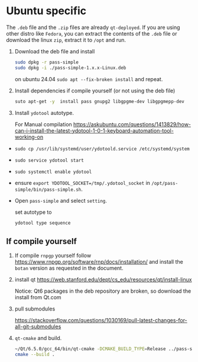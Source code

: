 # Ubuntu specific

The `.deb` file and the `.zip` files are already `qt-deployed`.
If you are using other distro like `Fedora`, you can extract the contents of the `.deb` file or download the linux `zip`, extract it to `/opt` and run.


1. Download the deb file and install 

    ```bash
    sudo dpkg -r pass-simple
    sudo dpkg -i ./pass-simple-1.x.x-Linux.deb    
    ```

    on ubuntu 24.04 `sudo apt --fix-broken install` and repeat.

1. Install dependencies if compile yourself (or not using the deb file)

    ```bash
    suto apt-get -y  install pass gnupg2 libgpgme-dev libgpgmepp-dev
    ```

1. Install `ydotool` autotype.

    For Manual compilation <https://askubuntu.com/questions/1413829/how-can-i-install-the-latest-ydotool-1-0-1-keyboard-automation-tool-working-on>

- `sudo cp /usr/lib/systemd/user/ydotoold.service /etc/systemd/system`
- `sudo service ydotool start`
- `sudo systemctl enable ydotool`
- ensure `export YDOTOOL_SOCKET=/tmp/.ydotool_socket` in `/opt/pass-simple/bin/pass-simple.sh`.

- Open `pass-simple` and select `setting`.

    set autotype to

    ```bash
    ydotool type sequence
    ```

## If compile yourself

1. If compile `rnpgp` yourself follow <https://www.rnpgp.org/software/rnp/docs/installation/> and install the `botan` version as requested in the document.

1. install qt <https://web.stanford.edu/dept/cs_edu/resources/qt/install-linux>

    Notice: Qt6 packages in the deb repository are broken, so download the install from Qt.com

2. pull submodules

    <https://stackoverflow.com/questions/1030169/pull-latest-changes-for-all-git-submodules>

4. `qt-cmake` and build.

    ```bash
    ~/Qt/6.5.0/gcc_64/bin/qt-cmake -DCMAKE_BUILD_TYPE=Release ../pass-simple-qt/
    cmake --build .
    ```

